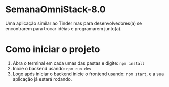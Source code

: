 # SemanaOmniStack-8.0
Uma aplicação similar ao Tinder mas para desenvolvedores(a) se encontrarem para trocar idéias e programarem junto(a).

# Como iniciar o projeto
 1. Abra o terminal em cada umas das pastas e digite:  `npm install`
 2. Inicie o backend usando: `npm run dev`
 3. Logo após iniciar o backend inicie o frontend usando: `npm start`, e a sua aplicação já estará rodando.
